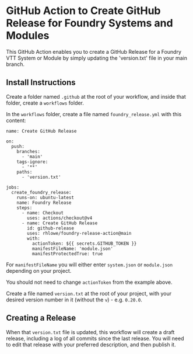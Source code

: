 # GitHub Action to Create GitHub Release for Foundry Systems and Modules

This GitHub Action enables you to create a GitHub Release for a Foundry VTT System or Module by simply updating the 'version.txt' file in your main branch.

## Install Instructions

Create a folder named `.github` at the root of your workflow, and inside that folder, create a `workflows` folder.

In the `workflows` folder, create a file named `foundry_release.yml` with this content:

```
name: Create GitHub Release

on:
  push:
    branches:
      - 'main'
    tags-ignore:
      - '**'
    paths:
      - 'version.txt'

jobs:
  create_foundry_release:
    runs-on: ubuntu-latest
    name: Foundry Release
    steps:
      - name: Checkout
        uses: actions/checkout@v4
      - name: Create GitHub Release
        id: github-release
        uses: rhlowe/foundry-release-action@main
        with:
          actionToken: ${{ secrets.GITHUB_TOKEN }}
          manifestFileName: 'module.json'
          manifestProtectedTrue: true
```

For `manifestFileName` you will either enter `system.json` or `module.json` depending on your project.

You should not need to change `actionToken` from the example above.

Create a file named `version.txt` at the root of your project, with your desired version number in it (without the `v`) - e.g. `0.20.0`.

## Creating a Release

When that `version.txt` file is updated, this workflow will create a draft release, including a log of all commits since the last release.  You will need to edit that release with your preferred description, and then publish it.
